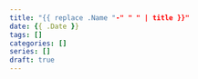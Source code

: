 ```yaml
---
title: "{{ replace .Name "-" " " | title }}"
date: {{ .Date }}
tags: []
categories: []
series: []
draft: true
---
```


